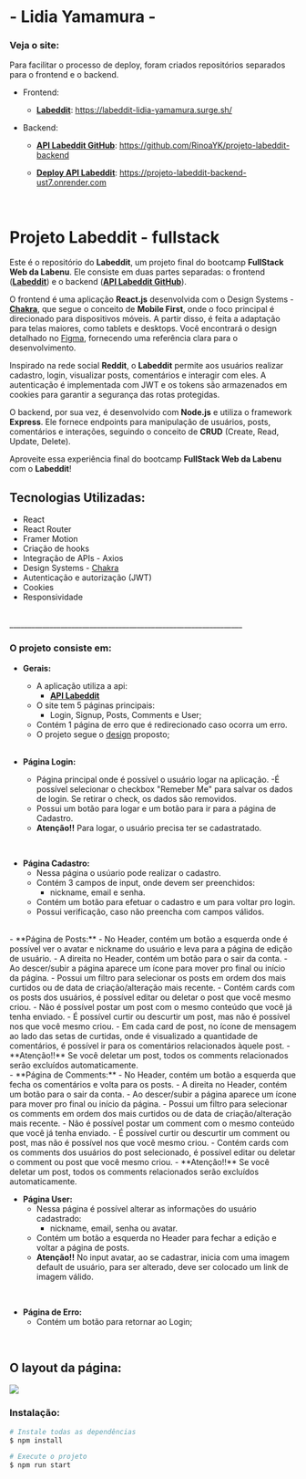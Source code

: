 #  - Lidia Yamamura - 
### Veja o site: 
Para facilitar o processo de deploy, foram criados repositórios separados para o frontend e o backend.

- Frontend:
	- [**Labeddit**](https://labeddit-lidia-yamamura.surge.sh/): https://labeddit-lidia-yamamura.surge.sh/

- Backend:
	- [**API Labeddit GitHub**](https://github.com/RinoaYK/projeto-labeddit-backend): https://github.com/RinoaYK/projeto-labeddit-backend

	- [**Deploy API Labeddit**](https://projeto-labeddit-backend-ust7.onrender.com): https://projeto-labeddit-backend-ust7.onrender.com

<br>

# Projeto Labeddit - fullstack
Este é o repositório do **Labeddit**, um projeto final do bootcamp **FullStack Web da Labenu**. Ele consiste em duas partes separadas: o frontend ([**Labeddit**](https://labeddit-lidia-yamamura.surge.sh/)) e o backend ([**API Labeddit GitHub**](https://github.com/RinoaYK/projeto-labeddit-backend)).

O frontend é uma aplicação **React.js** desenvolvida com o Design Systems -  [**Chakra**](https://chakra-ui.com/ "Chakra UI"), que segue o conceito de **Mobile First**, onde o foco principal é direcionado para dispositivos móveis. A partir disso, é feita a adaptação para telas maiores, como tablets e desktops. Você encontrará o design detalhado no [Figma](https://www.figma.com/file/Byakv89sjTqI6NG2NRAAKJ/Projeto-Integrador-Labeddit?node-id=0%3A1&t=haX9j5M0lHbjWnAr-0), fornecendo uma referência clara para o desenvolvimento.

Inspirado na rede social **Reddit**, o **Labeddit** permite aos usuários realizar cadastro, login, visualizar posts, comentários e interagir com eles. A autenticação é implementada com JWT e os tokens são armazenados em cookies para garantir a segurança das rotas protegidas.

O backend, por sua vez, é desenvolvido com **Node.js** e utiliza o framework **Express**. Ele fornece endpoints para manipulação de usuários, posts, comentários e interações, seguindo o conceito de **CRUD** (Create, Read, Update, Delete).

Aproveite essa experiência final do bootcamp **FullStack Web da Labenu** com o **Labeddit**!

## **Tecnologias Utilizadas:**

- React
- React Router
- Framer Motion
- Criação de hooks
- Integração de APIs - Axios
- Design Systems -  [Chakra](https://chakra-ui.com/ "Chakra UI")
- Autenticação e autorização (JWT)
- Cookies
- Responsividade
<br>
________________________________________________________________

### **O projeto consiste em:**

 - **Gerais:**
	- A aplicação utiliza a api:
		- [**API Labeddit**](https://projeto-labeddit-backend-ust7.onrender.com)
	- O site tem 5 páginas principais:
		- Login, Signup, Posts, Comments e User;	
	- Contém 1 página de erro que é redirecionado caso ocorra um erro.		
	- O projeto segue o [design](https://www.figma.com/file/Byakv89sjTqI6NG2NRAAKJ/Projeto-Integrador-Labeddit?node-id=0%3A1&t=haX9j5M0lHbjWnAr-0 "design") proposto;	
	
	<br>
- **Página Login:**
	- Página principal onde é possível o usuário logar na aplicação.
	-É possível selecionar o checkbox "Remeber Me" para salvar os dados de login. Se retirar o check, os dados  são removidos.
	-  Possui um botão  para logar e um botão para ir para a página de Cadastro.
	- **Atenção!!** Para logar, o usuário precisa ter se cadastratado.
<br>

- **Página Cadastro:**
	- Nessa página o usúario pode realizar o cadastro.
	- Contém 3 campos de input, onde devem ser preenchidos: 	
		- nickname, email e senha.
	- Contém um botão para efetuar o cadastro e um para voltar pro  login.
	- Possui verificação, caso não preencha com campos válidos.
<br>
- **Página de Posts:**
	- No Header, contém um botão a esquerda onde é  possível ver o avatar e nickname do usuário e leva para a página de edição de usuário.
	- A direita no Header, contém um botão para o sair da conta.
	- Ao descer/subir a página aparece um ícone para mover pro final ou início da página.
	- Possui um filtro para selecionar os posts em ordem dos mais curtidos ou de data de criação/alteração mais recente.
	- Contém cards com os posts dos usuários, é possível editar ou deletar o post que você mesmo criou.
	- Não é possível postar um post com o mesmo conteúdo que você já tenha enviado.
	- É possível curtir ou descurtir um post, mas não é possível nos que você mesmo criou.
	- Em cada card de post, no ícone de mensagem ao lado das setas de curtidas, onde é visualizado a quantidade de comentários, é possível ir para os comentários relacionados àquele post.
	- **Atenção!!** Se você deletar um post, todos os comments relacionados serão excluídos automaticamente.
	<br>
- **Página de Comments:**
	- No Header, contém um botão a esquerda que fecha os comentários e volta para os posts.
	- A direita no Header, contém um botão para o sair da conta.
	- Ao descer/subir a página aparece um ícone para mover pro final ou início da página.
	- Possui um filtro para selecionar os comments em ordem dos mais curtidos ou de data de criação/alteração mais recente.	
	- Não é possível postar um comment com o mesmo conteúdo que você já tenha enviado.
	- É possível curtir ou descurtir um comment ou post, mas não é possível nos que você mesmo criou.
	- Contém cards com os comments dos usuários do post selecionado, é possível editar ou deletar o comment ou post que você mesmo criou.
	- **Atenção!!** Se você deletar um post, todos os comments relacionados serão excluídos automaticamente.
<br>

- **Página User:**
	- Nessa página é possível alterar as informações do usuário cadastrado:
		- nickname, email, senha ou avatar.
	-  Contém um botão a esquerda no Header para fechar a edição e voltar a página de posts.
	- **Atenção!!** No input avatar, ao se cadastrar, inicia com uma imagem default de usuário, para ser alterado, deve ser colocado um link de imagem válido.
<br>

- **Página de Erro:**
	- Contém um botão para retornar ao Login;
<br>

## O layout da página:

![](https://github.com/RinoaYK/projeto-react-apis/blob/main/Pokedex.gif)

### Instalação:

```bash
# Instale todas as dependências
$ npm install

# Execute o projeto
$ npm run start
```
